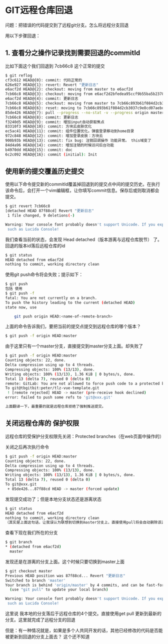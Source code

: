# GIT远程仓库回退

问题：把错误的代码提交到了远程git分支。怎么将远程分支回退

用以下步骤回退：

## 1. 查看分之操作记录找到需要回退的commitId
比如下面这个我们回退到 7cb66c8 这个正常的提交
```bash
$ git reflog
cf3c612 HEAD@{0}: commit: 代码正常的
626e927 HEAD@{1}: revert: Revert "更新日志"
e6acf2d HEAD@{2}: checkout: moving from master to e6acf2d
7cb66c8 HEAD@{3}: checkout: moving from e6acf2d2bfedea95ccf9b55ba5b2378486be24cb to master
e6acf2d HEAD@{4}: commit: 更新日志
7cb66c8 HEAD@{5}: checkout: moving from master to 7cb66c893b61f084d2cb3037c9e8cd07aebd391a
7cb66c8 HEAD@{6}: reset: moving to 7cb66c893b61f084d2cb3037c9e8cd07aebd391a
85de426 HEAD@{7}: pull --progress --no-stat -v --progress origin master: Fast-forward
7cb66c8 HEAD@{8}: commit: 更新日志
f3240d5 HEAD@{9}: commit: 增加input自动获取焦点
83310f3 HEAD@{10}: commit: 方块云皮肤优化
ec5ac41 HEAD@{11}: commit: 组件位置优化。弹窗登录移动到home目录
972c848 HEAD@{12}: commit: 增加登录皮肤：方块云
900b93b HEAD@{13}: commit: fix bug: 注销回调操作 功能异常。 this域变了
84d4a96 HEAD@{14}: commit: 增加注销的时候访问后台功能
b4970dd HEAD@{15}: commit: doc
6c2c092 HEAD@{16}: commit (initial): Init
```

## 使用新的提交覆盖历史提交
使用以下命令提交新的commitId覆盖掉回退到的提交点中间的提交历史。在执行该命令后，会打开一个vim编辑框，让你填写commit信息。保存后或则取消都会提交。
```bash
$ git revert 7cb66c8
[detached HEAD 87f88cd] Revert "更新日志"
 1 file changed, 9 deletions(-)

Warning: Your console font probably doesn't support Unicode. If you experience strange characters in the output, consider switching
 such as Lucida Console!
```

我们查看当前的状态，会发现 Head detached（版本游离与远程仓库脱节） 了。 回退的版本id落后远程仓库的id
```bash
$ git status
HEAD detached from e6acf2d
nothing to commit, working directory clean
```

使用git push命令将会失败；提示如下：
```bash
$ git push
包括 使用
$ git push -f
fatal: You are not currently on a branch.
To push the history leading to the current (detached HEAD)
state now, use

    git push origin HEAD:<name-of-remote-branch>
```  
上面的命令告诉我们，要把当前的提交点提交到远程仓库的哪个版本？
```bash
$ git push -f origin HEAD:master
```
由于这里只有一个master分支，直接提交到master分支上面。却失败了
```bash
$ git push -f origin HEAD:master
Counting objects: 22, done.
Delta compression using up to 4 threads.
Compressing objects: 100% (13/13), done.
Writing objects: 100% (13/13), 1.36 KiB | 0 bytes/s, done.
Total 13 (delta 7), reused 0 (delta 0)
remote: GitLab: You are not allowed to force push code to a protected branch on this project.
To git@tbgitbit:peter/tlz-vue-template.git
 ! [remote rejected] HEAD -> master (pre-receive hook declined)
error: failed to push some refs to 'git@xxx.git'

上面翻译一下，最重要的就是远程仓库拒绝了强制推送提交。
```

## 关闭远程仓库的 保护权限
远程仓库的受保护分支权限先关闭：Protected branches（在web页面中操作的）

关闭之后再次执行命令
```bash
$ git push -f origin HEAD:master
Counting objects: 22, done.
Delta compression using up to 4 threads.
Compressing objects: 100% (13/13), done.
Writing objects: 100% (13/13), 1.36 KiB | 0 bytes/s, done.
Total 13 (delta 7), reused 0 (delta 0)
To git@xxx.git
 + 85de426...87f88cd HEAD -> master (forced update)
```
发现提交成功了；但是本地分支状态还是游离状态
```bash
$ git status
HEAD detached from e6acf2d
nothing to commit, working directory clean
（其实是上面这句话，让我误认为联想到切换到master分支上，直接使用pull将会自动删除该游离分支，但是最后果真切换回来了。误打误撞）
```
查看下现在我们所在的分支
```bash
$ git branch
* (detached from e6acf2d)
  master

```
发现还是在游离的分支上面。这个时候只要切换到master上面
```bash
$ git checkout master
Previous HEAD position was 87f88cd... Revert "更新日志"
Switched to branch 'master'
Your branch is behind 'origin/master' by 4 commits, and can be fast-forwarded.
  (use "git pull" to update your local branch)

Warning: Your console font probably doesn't support Unicode. If you experience strange characters in the output, consider switching
 such as Lucida Console!
```
这里说 我本地的分支落后于远程仓库的4个提交。直接使用get pull 更新到最新的分支。这里就完成了远程分支的回退


但是：有一种情况就是，如果是多个人共同开发的话，其他已经修改的代码是否能被更新到回退的分支上面去？ 这个还不知道
